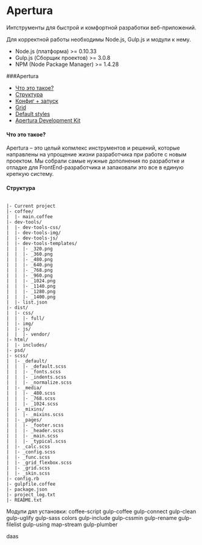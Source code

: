 Apertura
========

Интструменты для быстрой и комфортной разработки веб-приложений.

Для корректной работы необходимы Node.js, Gulp.js и модули к нему.
* Node.js (платформа)        >= 0.10.33
* Gulp.js (Сборщик проектов) >= 3.0.8
* NPM (Node Package Manager) >= 1.4.28

###Apertura
<ul>
  <li><a href="#aWhatIsThis">Что это такое?</a></li>
  <li><a href="#aStructure">Структура</a></li>
  <li><a href="#aConfig">Конфиг + запуск</a></li>
  <li><a href="#aGrid">Grid</a></li>
  <li><a href="#aDefaults">Default styles</a></li>
  <li><a href="#aADK">Apertura Development Kit</a></li>
</ul>

<h4 id="aWhatIsThis">Что это такое?</h4>
Apertura – это целый копмлекс инструментов и решений, которые направлены на упрощение жизни разработчика при работе с новым проектом. Мы собрали самые нужные дополнения по разработке и отладке для FrontEnd-разработчика и  запаковали это все в единую крепкую систему.

<h4 id="aStructure">Структура</h4>
<code>
|- Current project
|- coffee/
|  |- main.coffee
|- dev-tools/
|  |- dev-tools-css/
|  |- dev-tools-img/
|  |- dev-tools-js/
|  |- dev-tools-templates/
|  |  |- _320.png
|  |  |- _360.png
|  |  |- _480.png
|  |  |- _640.png
|  |  |- _768.png
|  |  |- _960.png
|  |  |- _1024.png
|  |  |- _1140.png
|  |  |- _1280.png
|  |  |- _1400.png
|  |- list.json
|- dist/
|  |- css/
|  |  |- full/
|  |- img/
|  |- js/
|  |  |- vendor/
|- html/
|  |- includes/
|- psd/
|- scss/
|  |- _default/
|  |  |- _default.scss
|  |  |- _fonts.scss
|  |  |- _indents.scss
|  |  |- _normalize.scss
|  |- _media/
|  |  |- _480.scss
|  |  |- _768.scss
|  |  |- _1024.scss
|  |- _mixins/
|  |  |- _mixins.scss
|  |- _pages/
|  |  |- _footer.scss
|  |  |- _header.scss
|  |  |- _main.scss
|  |  |- _typical.scss
|  |- _calc.scss
|  |- _config.scss
|  |- _func.scss
|  |- _grid_flexbox.scss
|  |- _grid.scss
|  |- _skin.scss
|- config.rb
|- gulpfile.coffee
|- package.json
|- project_log.txt
|- README.txt
</code>



Модули дял установки: 
coffee-script gulp-coffee gulp-connect gulp-clean gulp-uglify gulp-sass colors gulp-include gulp-cssmin gulp-rename gulp-filelist gulp-using map-stream gulp-plumber


<div id="ddd">daas</div>
